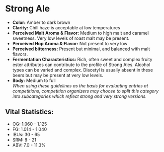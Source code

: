 # Strong Ale

- **Color:** Amber to dark brown
- **Clarity:** Chill haze is acceptable at low temperatures
- **Perceived Malt Aroma & Flavor:** Medium to high malt and caramel sweetness. Very low levels of roast malt may be present.
- **Perceived Hop Aroma & Flavor:** Not present to very low
- **Perceived bitterness:** Present but minimal, and balanced with malt flavors.
- **Fermentation Characteristics:** Rich, often sweet and complex fruity ester attributes can contribute to the profile of Strong Ales. Alcohol types can be varied and complex. Diacetyl is usually absent in these beers but may be present at very low levels.
- **Body:** Medium to full <br />
_When using these guidelines as the basis for evaluating entries at competitions, competition organizers may choose to split this category into subcategories which reflect strong and very strong versions._

## Vital Statistics:

- OG: 1.060 - 1.125
- FG: 1.014 - 1.040
- IBUs: 30 - 65
- SRM: 8 - 21
- ABV: 7.0 - 11.3%
